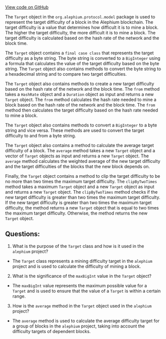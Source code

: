 [View code on GitHub](https://github.com/alephium/alephium/protocol/src/main/scala/org/alephium/protocol/model/Target.scala)

The `Target` object in the `org.alephium.protocol.model` package is used to represent the target difficulty of a block in the Alephium blockchain. The target difficulty is a value that determines how difficult it is to mine a block. The higher the target difficulty, the more difficult it is to mine a block. The target difficulty is calculated based on the hash rate of the network and the block time.

The `Target` object contains a `final case class` that represents the target difficulty as a byte string. The byte string is converted to a `BigInteger` using a formula that calculates the value of the target difficulty based on the byte string. The `Target` object also contains methods to convert the byte string to a hexadecimal string and to compare two target difficulties.

The `Target` object also contains methods to create a new target difficulty based on the hash rate of the network and the block time. The `from` method takes a `HashRate` object and a `Duration` object as input and returns a new `Target` object. The `from` method calculates the hash rate needed to mine a block based on the hash rate of the network and the block time. The `from` method then calculates the target difficulty based on the hash rate needed to mine a block.

The `Target` object also contains methods to convert a `BigInteger` to a byte string and vice versa. These methods are used to convert the target difficulty to and from a byte string.

The `Target` object also contains a method to calculate the average target difficulty of a block. The `average` method takes a new `Target` object and a vector of `Target` objects as input and returns a new `Target` object. The `average` method calculates the weighted average of the new target difficulty and the target difficulties of the blocks that the new block depends on.

Finally, the `Target` object contains a method to clip the target difficulty to be no more than two times the maximum target difficulty. The `clipByTwoTimes` method takes a maximum `Target` object and a new `Target` object as input and returns a new `Target` object. The `clipByTwoTimes` method checks if the new target difficulty is greater than two times the maximum target difficulty. If the new target difficulty is greater than two times the maximum target difficulty, the method returns a new `Target` object that is equal to two times the maximum target difficulty. Otherwise, the method returns the new `Target` object.
## Questions: 
 1. What is the purpose of the `Target` class and how is it used in the `alephium` project?
- The `Target` class represents a mining difficulty target in the `alephium` project and is used to calculate the difficulty of mining a block.
2. What is the significance of the `maxBigInt` value in the `Target` object?
- The `maxBigInt` value represents the maximum possible value for a `Target` and is used to ensure that the value of a `Target` is within a certain range.
3. How is the `average` method in the `Target` object used in the `alephium` project?
- The `average` method is used to calculate the average difficulty target for a group of blocks in the `alephium` project, taking into account the difficulty targets of dependent blocks.